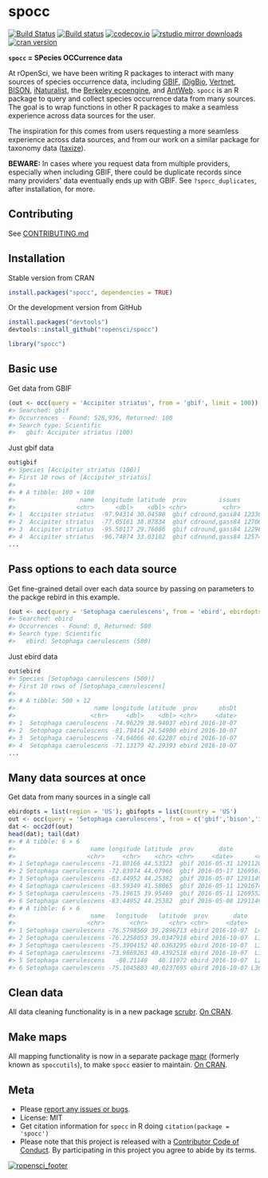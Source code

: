 spocc
========



[![Build Status](https://api.travis-ci.org/ropensci/spocc.png)](https://travis-ci.org/ropensci/spocc)
[![Build status](https://ci.appveyor.com/api/projects/status/lrscgpxs0n925t83?svg=true)](https://ci.appveyor.com/project/sckott/spocc)
[![codecov.io](https://codecov.io/github/ropensci/spocc/coverage.svg?branch=master)](https://codecov.io/github/ropensci/spocc?branch=master)
[![rstudio mirror downloads](http://cranlogs.r-pkg.org/badges/spocc?color=FAB657)](https://github.com/metacran/cranlogs.app)
[![cran version](http://www.r-pkg.org/badges/version/spocc)](https://cran.r-project.org/package=spocc)


**`spocc` = SPecies OCCurrence data**

At rOpenSci, we have been writing R packages to interact with many sources of species occurrence data, including [GBIF][gbif], [iDigBio][idigbio], [Vertnet][vertnet], [BISON][bison], [iNaturalist][inat], the [Berkeley ecoengine][ecoengine], and [AntWeb][antweb]. `spocc` is an R package to query and collect species occurrence data from many sources. The goal is to wrap functions in other R packages to make a seamless experience across data sources for the user.

The inspiration for this comes from users requesting a more seamless experience across data sources, and from our work on a similar package for taxonomy data ([taxize][taxize]).

__BEWARE:__ In cases where you request data from multiple providers, especially when including GBIF, there could be duplicate records since many providers' data eventually ends up with GBIF. See `?spocc_duplicates`, after installation, for more.

## Contributing

See [CONTRIBUTING.md](CONTRIBUTING.md)

## Installation

Stable version from CRAN


```r
install.packages("spocc", dependencies = TRUE)
```

Or the development version from GitHub


```r
install.packages("devtools")
devtools::install_github("ropensci/spocc")
```


```r
library("spocc")
```

## Basic use

Get data from GBIF


```r
(out <- occ(query = 'Accipiter striatus', from = 'gbif', limit = 100))
#> Searched: gbif
#> Occurrences - Found: 528,936, Returned: 100
#> Search type: Scientific
#>   gbif: Accipiter striatus (100)
```

Just gbif data


```r
out$gbif
#> Species [Accipiter striatus (100)] 
#> First 10 rows of [Accipiter_striatus]
#> 
#> # A tibble: 100 × 108
#>                  name  longitude latitude  prov         issues        key
#>                 <chr>      <dbl>    <dbl> <chr>          <chr>      <int>
#> 1  Accipiter striatus  -97.94314 30.04580  gbif cdround,gass84 1233600470
#> 2  Accipiter striatus  -77.05161 38.87834  gbif cdround,gass84 1270044795
#> 3  Accipiter striatus  -95.50117 29.76086  gbif cdround,gass84 1229610478
#> 4  Accipiter striatus  -96.74874 33.03102  gbif cdround,gass84 1257416040
...
```

## Pass options to each data source

Get fine-grained detail over each data source by passing on parameters to the packge rebird in this example.


```r
(out <- occ(query = 'Setophaga caerulescens', from = 'ebird', ebirdopts = list(region = 'US')))
#> Searched: ebird
#> Occurrences - Found: 0, Returned: 500
#> Search type: Scientific
#>   ebird: Setophaga caerulescens (500)
```

Just ebird data


```r
out$ebird
#> Species [Setophaga caerulescens (500)] 
#> First 10 rows of [Setophaga_caerulescens]
#> 
#> # A tibble: 500 × 12
#>                      name longitude latitude  prov      obsDt
#>                     <chr>     <dbl>    <dbl> <chr>     <date>
#> 1  Setophaga caerulescens -74.96229 38.94037 ebird 2016-10-07
#> 2  Setophaga caerulescens -81.78414 24.54900 ebird 2016-10-07
#> 3  Setophaga caerulescens -74.04066 40.62207 ebird 2016-10-07
#> 4  Setophaga caerulescens -71.13179 42.29393 ebird 2016-10-07
...
```

## Many data sources at once

Get data from many sources in a single call


```r
ebirdopts = list(region = 'US'); gbifopts = list(country = 'US')
out <- occ(query = 'Setophaga caerulescens', from = c('gbif','bison','inat','ebird'), gbifopts = gbifopts, ebirdopts = ebirdopts, limit = 50)
dat <- occ2df(out)
head(dat); tail(dat)
#> # A tibble: 6 × 6
#>                     name longitude latitude  prov       date        key
#>                    <chr>     <chr>    <chr> <chr>     <date>      <chr>
#> 1 Setophaga caerulescens -71.80166 44.53323  gbif 2016-05-31 1291120531
#> 2 Setophaga caerulescens -72.83974 44.07966  gbif 2016-05-17 1269567302
#> 3 Setophaga caerulescens -83.44952 44.25382  gbif 2016-05-07 1291149671
#> 4 Setophaga caerulescens -83.59349 41.58065  gbif 2016-05-11 1291674787
#> 5 Setophaga caerulescens -75.19615 39.95469  gbif 2016-05-11 1269552963
#> 6 Setophaga caerulescens -83.44952 44.25382  gbif 2016-05-08 1291149541
#> # A tibble: 6 × 6
#>                     name   longitude   latitude  prov       date      key
#>                    <chr>       <chr>      <chr> <chr>     <date>    <chr>
#> 1 Setophaga caerulescens -76.5798569 39.2896713 ebird 2016-10-07  L449982
#> 2 Setophaga caerulescens -76.2258053 39.0347918 ebird 2016-10-07  L126631
#> 3 Setophaga caerulescens -75.3904152 40.6363295 ebird 2016-10-07  L372101
#> 4 Setophaga caerulescens -73.9869263 40.4392518 ebird 2016-10-07  L197353
#> 5 Setophaga caerulescens   -88.21148   40.11972 ebird 2016-10-07  L251002
#> 6 Setophaga caerulescens -75.1045883 40.0237695 ebird 2016-10-07 L3694793
```

## Clean data

All data cleaning functionality is in a new package [scrubr](https://github.com/ropenscilabs/scrubr). [On CRAN](https://cran.r-project.org/package=scrubr).

## Make maps

All mapping functionality is now in a separate package [mapr](https://github.com/ropensci/mapr) (formerly known as `spoccutils`), to make `spocc` easier to maintain. [On CRAN](https://cran.r-project.org/package=mapr).

## Meta

* Please [report any issues or bugs](https://github.com/ropensci/spocc/issues).
* License: MIT
* Get citation information for `spocc` in R doing `citation(package = 'spocc')`
* Please note that this project is released with a [Contributor Code of Conduct](CONDUCT.md). By participating in this project you agree to abide by its terms.

[![ropensci_footer](http://ropensci.org/public_images/github_footer.png)](http://ropensci.org)

[gbif]: https://github.com/ropensci/rgbif
[vertnet]: https://github.com/ropensci/rvertnet
[bison]: https://github.com/ropensci/rbison
[inat]: https://github.com/ropensci/rinat
[taxize]: https://github.com/ropensci/taxize
[ecoengine]: https://github.com/ropensci/ecoengine
[antweb]: http://antweb.org/
[idigbio]: https://www.idigbio.org/
